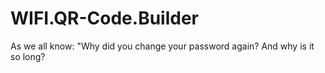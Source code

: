 # WIFI.QR-Code.Builder
As we all know: "Why did you change your password again? And why is it so long?
